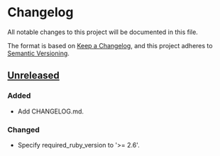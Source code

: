# Changelog
All notable changes to this project will be documented in this file.

The format is based on [Keep a Changelog](https://keepachangelog.com/en/1.0.0/),
and this project adheres to [Semantic Versioning](https://semver.org/spec/v2.0.0.html).

## [Unreleased]

### Added

- Add CHANGELOG.md.

### Changed

- Specify required_ruby_version to '>= 2.6'.

[Unreleased]: https://github.com/olivierlacan/keep-a-changelog/compare/v0.3.1...HEAD
